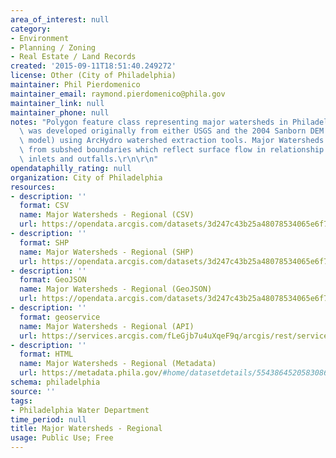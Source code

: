 ```yaml
---
area_of_interest: null
category:
- Environment
- Planning / Zoning
- Real Estate / Land Records
created: '2015-09-11T18:51:40.249272'
license: Other (City of Philadelphia)
maintainer: Phil Pierdomenico
maintainer_email: raymond.pierdomenico@phila.gov
maintainer_link: null
maintainer_phone: null
notes: "Polygon feature class representing major watersheds in Philadelphia. Data\
  \ was developed originally from either USGS and the 2004 Sanborn DEM (digital elevation\
  \ model) using ArcHydro watershed extraction tools. Major Watersheds are dissolved\
  \ from subshed boundaries which reflect surface flow in relationship to stormwater\
  \ inlets and outfalls.\r\n\r\n"
opendataphilly_rating: null
organization: City of Philadelphia
resources:
- description: ''
  format: CSV
  name: Major Watersheds - Regional (CSV)
  url: https://opendata.arcgis.com/datasets/3d247c43b25a48078534065e6f7a1c96_0.csv
- description: ''
  format: SHP
  name: Major Watersheds - Regional (SHP)
  url: https://opendata.arcgis.com/datasets/3d247c43b25a48078534065e6f7a1c96_0.zip
- description: ''
  format: GeoJSON
  name: Major Watersheds - Regional (GeoJSON)
  url: https://opendata.arcgis.com/datasets/3d247c43b25a48078534065e6f7a1c96_0.geojson
- description: ''
  format: geoservice
  name: Major Watersheds - Regional (API)
  url: https://services.arcgis.com/fLeGjb7u4uXqeF9q/arcgis/rest/services/Major_Watersheds_Regional/FeatureServer/0/query?outFields=*&where=1%3D1
- description: ''
  format: HTML
  name: Major Watersheds - Regional (Metadata)
  url: https://metadata.phila.gov/#home/datasetdetails/5543864520583086178c4e78/representationdetails/55438a819b989a05172d0cf8/
schema: philadelphia
source: ''
tags:
- Philadelphia Water Department
time_period: null
title: Major Watersheds - Regional
usage: Public Use; Free
---
```

